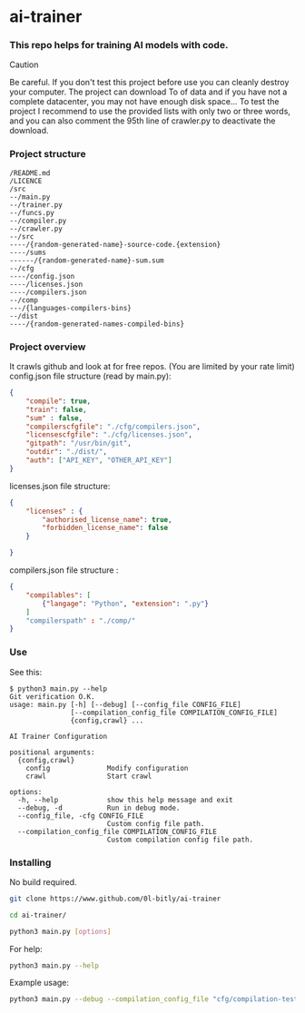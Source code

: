 # ai-trainer
### This repo helps for training AI models with code.

> [!CAUTION]
> Be careful.
> If you don't test this project before use you can cleanly destroy your computer.
> The project can download To of data and if you have not a complete datacenter, you may not have enough disk space...
> To test the project I recommend to use the provided lists with only two or three words, and you can also comment the 95th line of crawler.py to deactivate the download.

### Project structure
```tree
/README.md
/LICENCE
/src
--/main.py
--/trainer.py
--/funcs.py
--/compiler.py
--/crawler.py
--/src
----/{random-generated-name}-source-code.{extension}
----/sums
------/{random-generated-name}-sum.sum
--/cfg
----/config.json
----/licenses.json
----/compilers.json
--/comp
---/{languages-compilers-bins}
--/dist
----/{random-generated-names-compiled-bins}
```
### Project overview
It crawls github and look at for free repos. (You are limited by your rate limit)
config.json file structure (read by main.py):
```json
{
    "compile": true,
    "train": false,
    "sum" : false,
    "compilerscfgfile": "./cfg/compilers.json",
    "licensescfgfile": "./cfg/licenses.json",
    "gitpath": "/usr/bin/git",
    "outdir": "./dist/",
    "auth": ["API_KEY", "OTHER_API_KEY"]
}
```
licenses.json file structure: 
```json
{
    "licenses" : {
        "authorised_license_name": true,
        "forbidden_license_name": false
    }

}
```
compilers.json file structure :
```json
{
    "compilables": [
        {"langage": "Python", "extension": ".py"}
    ]
    "compilerspath" : "./comp/"
}
```

### Use
See this:
```plaintext
$ python3 main.py --help
Git verification O.K.
usage: main.py [-h] [--debug] [--config_file CONFIG_FILE]
               [--compilation_config_file COMPILATION_CONFIG_FILE]
               {config,crawl} ...

AI Trainer Configuration

positional arguments:
  {config,crawl}
    config              Modify configuration
    crawl               Start crawl

options:
  -h, --help            show this help message and exit
  --debug, -d           Run in debug mode.
  --config_file, -cfg CONFIG_FILE
                        Custom config file path.
  --compilation_config_file COMPILATION_CONFIG_FILE
                        Custom compilation config file path.
```

### Installing
No build required.
```bash
git clone https://www.github.com/0l-bitly/ai-trainer
```
```bash
cd ai-trainer/
```
```bash
python3 main.py [options]
```
For help:
```bash
python3 main.py --help
```
Example usage:
```bash
python3 main.py --debug --compilation_config_file "cfg/compilation-testing.json" crawl --token "ghp_TOKEN_GITHUB" --keywords "main-testing-keywords.txt"
```
